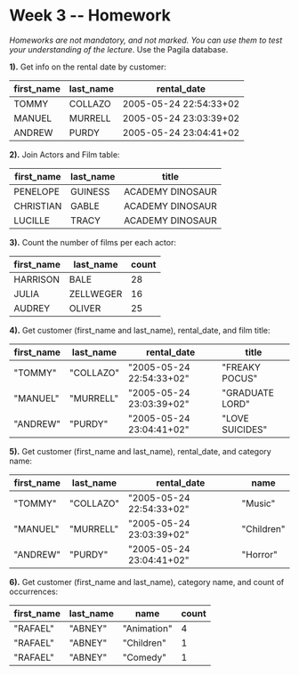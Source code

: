 # Week 3 -- Homework

_Homeworks are not mandatory, and not marked. You can use them to test your
understanding of the lecture_. Use the Pagila database.

**1).** Get info on the rental date by customer:

| first_name | last_name | rental_date            |
|------------|-----------|------------------------|
| TOMMY      | COLLAZO   | 2005-05-24 22:54:33+02 |
| MANUEL     | MURRELL   | 2005-05-24 23:03:39+02 |
| ANDREW     | PURDY     | 2005-05-24 23:04:41+02 |

**2).** Join Actors and Film table:

| first_name | last_name | title            |
|------------|-----------|------------------|
| PENELOPE   | GUINESS   | ACADEMY DINOSAUR |
| CHRISTIAN  | GABLE     | ACADEMY DINOSAUR |
| LUCILLE    | TRACY     | ACADEMY DINOSAUR |

**3).** Count the number of films per each actor:

| first_name | last_name | count |
|------------|-----------|-------|
| HARRISON   | BALE      | 28    |
| JULIA      | ZELLWEGER | 16    |
| AUDREY     | OLIVER    | 25    |

**4).** Get customer (first_name and last_name), rental_date, and film title:

| first_name | last_name | rental_date              | title           |
|------------|-----------|--------------------------|-----------------|
| "TOMMY"    | "COLLAZO" | "2005-05-24 22:54:33+02" | "FREAKY POCUS"  |
| "MANUEL"   | "MURRELL" | "2005-05-24 23:03:39+02" | "GRADUATE LORD" |
| "ANDREW"   | "PURDY"   | "2005-05-24 23:04:41+02" | "LOVE SUICIDES" |

**5).** Get customer (first_name and last_name), rental_date, and category name:

| first_name | last_name | rental_date              | name       |
|------------|-----------|--------------------------|------------|
| "TOMMY"    | "COLLAZO" | "2005-05-24 22:54:33+02" | "Music"    |
| "MANUEL"   | "MURRELL" | "2005-05-24 23:03:39+02" | "Children" |
| "ANDREW"   | "PURDY"   | "2005-05-24 23:04:41+02" | "Horror"   |

**6).** Get customer (first_name and last_name), category name, and count of
   occurrences:

| first_name | last_name | name        | count |
|------------|-----------|-------------|-------|
| "RAFAEL"   | "ABNEY"   | "Animation" | 4     |
| "RAFAEL"   | "ABNEY"   | "Children"  | 1     |
| "RAFAEL"   | "ABNEY"   | "Comedy"    | 1     |

